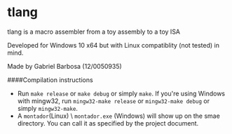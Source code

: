 # tlang
tlang is a macro assembler from a toy assembly to a toy ISA

Developed for Windows 10 x64 but with Linux compatiblity (not tested) in mind.

Made by Gabriel Barbosa (12/0050935)

####Compilation instructions

- Run `make release` or `make debug` or simply `make`. If you're using Windows with mingw32, run `mingw32-make release` or `mingw32-make debug` or simply `mingw32-make`.
- A `montador`(Linux) \ `montador.exe` (Windows) will show up on the smae directory. You can call it as specified by the project document.
